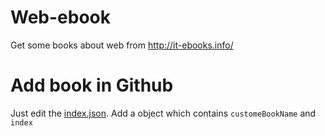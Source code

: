 # Web-ebook
Get some books about web from http://it-ebooks.info/

# Add book in Github
Just edit the [index.json](https://github.com/tsq/web-ebook/edit/master/script/index.json). Add a object which contains `customeBookName` and `index`
